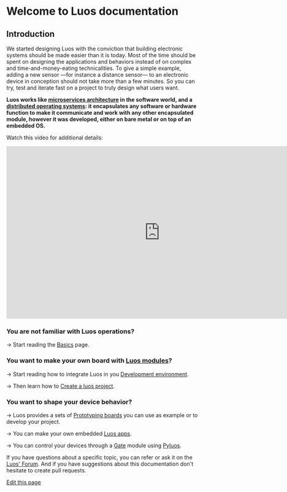 # Welcome to Luos documentation

## Introduction

We started designing Luos with the conviction that building electronic systems should be made easier than it is today. Most of the time should be spent on designing the applications and behaviors instead of on complex and time-and-money-eating technicalities. To give a simple example, adding a new sensor &mdash;for instance a distance sensor&mdash; to an electronic device in conception should not take more than a few minutes. So you can try, test and iterate fast on a project to truly design what users want.

**Luos works like <a href="https://en.wikipedia.org/wiki/Microservices" target="_blank">microservices architecture</a> in the software world, and a <a href="https://en.wikipedia.org/wiki/Distributed_operating_system" target="_blank">distributed operating systems</a>: it encapsulates any software or hardware function to make it communicate and work with any other encapsulated module, however it was developed, either on bare metal or on top of an embedded OS.**

Watch this video for additional details:

<iframe width="800" height="450" src="https://www.youtube.com/embed/xQe3z0M_FE8?feature=oembed" frameborder="0" allow="accelerometer; autoplay; encrypted-media; gyroscope; picture-in-picture" allowfullscreen></iframe><br />

### You are not familiar with Luos operations?

&#8594; Start reading the [Basics](/_pages/overview/general-basics.md) page.

### You want to make your own board with [Luos modules](/_pages/low/modules/create-modules.md)?

&#8594; Start reading how to integrate Luos in you [Development environment](/_pages/low/dev-env.md).

&#8594; Then learn how to [Create a luos project](/_pages/low/modules/create-project.md).

### You want to shape your device behavior?

&#8594; Luos provides a sets of [Prototyping boards](/_pages/prototyping_boards/boards-list.md) you can use as example or to develop your project.

&#8594; You can make your own embedded [Luos apps](/_pages/low/modules/create-modules.md).

&#8594; You can control your devices through a [Gate](/_pages/high/modules_list/gate.md) module using [Pyluos](/_pages/high/pyluos.md).

 If you have questions about a specific topic, you can refer or ask it on the <a href="https://community.luos.io" target="_blank">Luos' Forum</a>. And if you have suggestions about this documentation don't hesitate to create pull requests.

<div class="cust_edit_page"><a href="https://{{gh_path}}/index.md">Edit this page</a></div>

